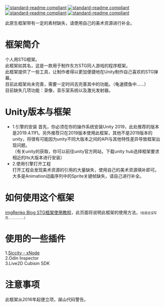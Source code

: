 [![standard-readme compliant](https://img.shields.io/badge/build-passing-brightgreen.svg?style=flat-square)](https://github.com/RichardLitt/standard-readme) [![standard-readme compliant](https://img.shields.io/badge/license-MIT-informational.svg?style=flat-square)](https://github.com/RichardLitt/standard-readme) [![standard-readme compliant](https://img.shields.io/badge/FrameworkVer-9.87-yellow.svg?style=flat-square)](https://github.com/RichardLitt/standard-readme) [![standard-readme compliant](https://img.shields.io/badge/UnityRequire-2019.4.11fLTS-yellow.svg?style=flat-square)](https://github.com/RichardLitt/standard-readme)


此原生框架带有一定的素材缺失，请使用自己的美术资源进行补全。

# 框架简介
个人用STG框架。  
此框架如其名，这是一款用于制作东方STG同人游戏的程序框架。  
此框架提供了一些工具，让制作者得以更加便捷地在Unity制作自己喜欢的STG弹幕。  
目前此框架尚未完善，需要一定时间去完善其中的功能。（龟速摸鱼中……）  
目前缺失几项功能：录像，音乐室系统以及激光发射器。  


# Unity版本与框架
* 1.引擎的安装
首先，你必须在你的操作系统安装Unity 2019，此处推荐的版本是2019.4.11f1。另外推荐只在2019版本使用此框架，其他不是2019版本的unity，将很有可能因为unity不同大版本之间的API与其他特性差异导致框架出现问题。  
（有关unity的获取，你可以前往unity官方网站，下载unity hub选择框架要求相近的lts大版本进行安装）  
* 2.使用引擎打开工程  
打开工程会发现美术资源的引用的大量缺失，使用自己的美术资源填补即可。大多是Animation动画序列中的Sprite关键帧缺失，请自己进行补全。  

# 如何使用这个框架
[imgRenko Blog STG框架使用教程](https://imgrenko.gitee.io/2021/03/12/TouHouSTGFrameWorkTutorials/)，此页面将说明此框架的使用方法，<font size = 1>(但是还没写完………………)</font>

# 使用的一些插件
1.[Siccity - xNode](https://github.com/Siccity/xNode)  
2.Odin Inspector  
3.Live2D Cubism SDK  

# 注意事项
此框架从2016年起便立项，屎山代码警告。
